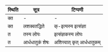 | स्थिति | सूत्र | टिप्पणी |
| ----- | ------- | ------ |
| क्त | - | - |
| क्त | लशक्वतद्धिते | क्-इत्यस्य इत्संज्ञा |
| त | तस्य लोपः | इत्संज्ञकस्य लोपः |
| त | आर्धधातुकं शेषः | अशित्त्वात् कृत् आर्धधातुकम् |
